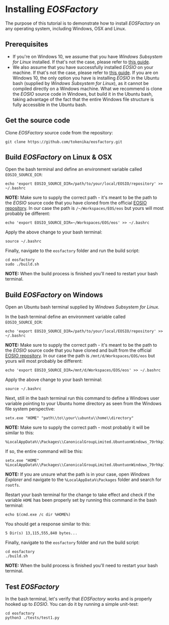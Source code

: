 # Installing *EOSFactory*

The purpose of this tutorial is to demonstrate how to install *EOSFactory* on any operating system, including Windows, OSX and Linux.

## Prerequisites

* If you're on Windows 10, we assume that you have *Windows Subsystem for Linux* installed. If that's not the case, please refer to [this guide](https://docs.microsoft.com/en-us/windows/wsl/install-win10).
* We also assume that you have successfully installed *EOSIO* on your machine. If that's not the case, please refer to [this guide](https://github.com/EOSIO/eos/wiki/Local-Environment). If you are on Windows 10, the only option you have is installing *EOSIO* in the Ubuntu bash (supplied by *Windows Subsystem for Linux*), as it cannot be compiled directly on a Windows machine. What we recommend is clone the *EOSIO* source code in Windows, but build it in the Ubuntu bash, taking advantage of the fact that the entire Windows file structure is fully accessible in the Ubuntu bash.

## Get the source code

Clone *EOSFactory* source code from the repository:

```
git clone https://github.com/tokenika/eosfactory.git
```

## Build *EOSFactory* on Linux & OSX

Open the bash terminal and define an environment variable called `EOSIO_SOURCE_DIR`:

```
echo 'export EOSIO_SOURCE_DIR=/path/to/your/local/EOSIO/repository' >> ~/.bashrc
```

**NOTE:** Make sure to supply the correct path - it's meant to be the path to the *EOSIO* source code that you have cloned from the official [EOSIO repository](https://github.com/EOSIO/eos). In our case the path is `/~/Workspaces/EOS/eos` but yours will most probably be different:

```
echo 'export EOSIO_SOURCE_DIR=~/Workspaces/EOS/eos' >> ~/.bashrc
```

Apply the above change to your bash terminal:

```
source ~/.bashrc
```

Finally, navigate to the `eosfactory` folder and run the build script:

```
cd eosfactory
sudo ./build.sh
```

**NOTE:** When the build process is finished you'll need to restart your bash terminal.

## Build *EOSFactory* on Windows

Open an Ubuntu bash terminal supplied by *Windows Subsystem for Linux.*

In the bash terminal define an environment variable called `EOSIO_SOURCE_DIR`:

```
echo 'export EOSIO_SOURCE_DIR=/path/to/your/local/EOSIO/repository' >> ~/.bashrc
```

**NOTE:** Make sure to supply the correct path - it's meant to be the path to the *EOSIO* source code that you have cloned and built from the official [EOSIO repository](https://github.com/EOSIO/eos). In our case the path is `/mnt/d/Workspaces/EOS/eos` but yours will most probably be different:

```
echo 'export EOSIO_SOURCE_DIR=/mnt/d/Workspaces/EOS/eos' >> ~/.bashrc
```

Apply the above change to your bash terminal:

```
source ~/.bashrc
```

Next, still in the bash terminal run this command to define a Windows user variable pointing to your Ubuntu home directory as seen from the Windows file system perspective:

```
setx.exe "HOME" "path\\to\\your\\ubuntu\\home\\directory"
```

**NOTE:** Make sure to supply the correct path - most probably it will be similar to this:

```
%LocalAppData%\\Packages\\CanonicalGroupLimited.UbuntuonWindows_79rhkp1fndgsc\\LocalState\\rootfs\\home\\$USER
```

If so, the entire command will be this: 

```
setx.exe "HOME" %LocalAppData%\\Packages\\CanonicalGroupLimited.UbuntuonWindows_79rhkp1fndgsc\\LocalState\\rootfs\\home\\$USER
```

**NOTE:** If you are unsure what the path is in your case, open *Windows Explorer* and navigate to the  `%LocalAppData%\Packages` folder and search for `rootfs`.

Restart your bash terminal for the change to take effect and check if the variable `HOME` has been properly set by running this command in the bash terminal:

```
echo $(cmd.exe /c dir %HOME%)
```

You should get a response similar to this:

```
5 Dir(s) 13,115,555,840 bytes...
```

Finally, navigate to the `eosfactory` folder and run the build script:

```
cd eosfactory
./build.sh
```

**NOTE:** When the build process is finished you'll need to restart your bash terminal.

## Test *EOSFactory*

In the bash terminal, let's verify that *EOSFactory* works and is properly hooked up to *EOSIO*. You can do it by running a simple unit-test:

```
cd eosfactory
python3 ./tests/test1.py
```
